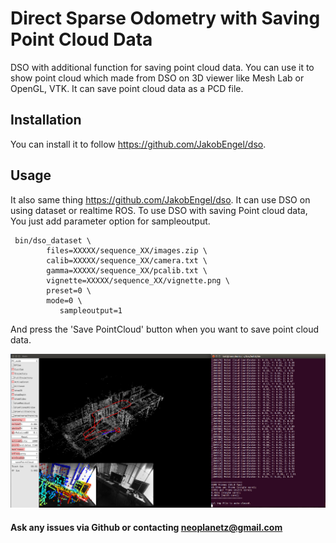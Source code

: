 # Direct Sparse Odometry with Saving Point Cloud Data
DSO with additional function for saving point cloud data. You can use it to show point cloud which made from DSO on 3D viewer like Mesh Lab or OpenGL, VTK. It can save point cloud data as a PCD file.

## Installation
You can install it to follow https://github.com/JakobEngel/dso.

## Usage
It also same thing https://github.com/JakobEngel/dso. It can use DSO on using dataset or realtime ROS.
To use DSO with saving Point cloud data, You just add parameter option for sampleoutput.

     bin/dso_dataset \
			files=XXXXX/sequence_XX/images.zip \
			calib=XXXXX/sequence_XX/camera.txt \
			gamma=XXXXX/sequence_XX/pcalib.txt \
			vignette=XXXXX/sequence_XX/vignette.png \
			preset=0 \
			mode=0 \
               sampleoutput=1
 
 And press the 'Save PointCloud' button when you want to save point cloud data.
 
 ![ScreenShot](images/dso_save_point.png)
 
 #### Ask any issues via Github or contacting neoplanetz@gmail.com
